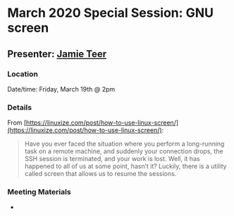 # March 2020 Special Session: GNU screen

## Presenter: [Jamie Teer](mailto:Jamie.Teer@moffitt.org)

### Location
Date/time: Friday, March 19th @ 2pm

### Details

From [https://linuxize.com/post/how-to-use-linux-screen/](https://linuxize.com/post/how-to-use-linux-screen/): 
> Have you ever faced the situation where you perform a long-running task on a remote machine, and suddenly your connection drops, the SSH session is terminated, and your work is lost. Well, it has happened to all of us at some point, hasn’t it? Luckily, there is a utility called screen that allows us to resume the sessions.

### Meeting Materials
* 
